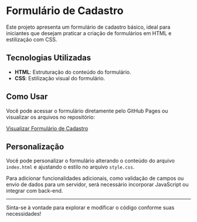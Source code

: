 # Formulário de Cadastro

Este projeto apresenta um formulário de cadastro básico, ideal para iniciantes que desejam praticar a criação de formulários em HTML e estilização com CSS.

## Tecnologias Utilizadas

- **HTML**: Estruturação do conteúdo do formulário.
- **CSS**: Estilização visual do formulário.

## Como Usar

Você pode acessar o formulário diretamente pelo GitHub Pages ou visualizar os arquivos no repositório:

[Visualizar Formulário de Cadastro](https://github.com/LucasReisD/formulario-cadastro)

## Personalização

Você pode personalizar o formulário alterando o conteúdo do arquivo `index.html` e ajustando o estilo no arquivo `style.css`.  

Para adicionar funcionalidades adicionais, como validação de campos ou envio de dados para um servidor, será necessário incorporar JavaScript ou integrar com back-end.

---

Sinta-se à vontade para explorar e modificar o código conforme suas necessidades!
